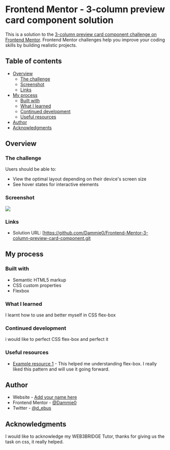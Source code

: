 
# Frontend Mentor - 3-column preview card component solution

This is a solution to the [3-column preview card component challenge on Frontend Mentor](https://www.frontendmentor.io/challenges/3column-preview-card-component-pH92eAR2-). Frontend Mentor challenges help you improve your coding skills by building realistic projects. 

## Table of contents

- [Overview](#overview)
  - [The challenge](#the-challenge)
  - [Screenshot](#screenshot)
  - [Links](#links)
- [My process](#my-process)
  - [Built with](#built-with)
  - [What I learned](#what-i-learned)
  - [Continued development](#continued-development)
  - [Useful resources](#useful-resources)
- [Author](#author)
- [Acknowledgments](#acknowledgments)


## Overview

### The challenge

Users should be able to:

- View the optimal layout depending on their device's screen size
- See hover states for interactive elements

### Screenshot

![](./screenshot.jpg)

### Links

- Solution URL: [https://github.com/Dammie0/Frontend-Mentor-3-column-preview-card-component.git


## My process

### Built with

- Semantic HTML5 markup
- CSS custom properties
- Flexbox

### What I learned

I learnt how to use and better myself in CSS flex-box


### Continued development

i would like to perfect CSS flex-box and perfect it


### Useful resources

- [Example resource 1](https://www.w3schools.com/css/css3_flexbox_container.asp) - This helped me understanding flex-box. I really liked this pattern and will use it going forward.

## Author

- Website - [Add your name here](https://github.com/Dammie0/Frontend-Mentor-3-column-preview-card-component.git)
- Frontend Mentor - [@Dammie0](https://www.frontendmentor.io/profile/Dammie0e)
- Twitter - [@d_ebus](https://www.twitter.com/d_ebus)

## Acknowledgments

I would like to acknowledge my WEB3BRIDGE Tutor, thanks for giving us the task on css, it really helped.
